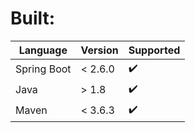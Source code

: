 
# Built:

| Language| Version | Supported  | 
| ------ | ------  | ------ 
| Spring Boot | < 2.6.0 | :heavy_check_mark: 
| Java |  > 1.8 | :heavy_check_mark: 
| Maven | < 3.6.3 | :heavy_check_mark: 





